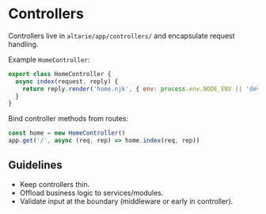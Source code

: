 # Controllers

Controllers live in `altarie/app/controllers/` and encapsulate request handling.

Example `HomeController`:
```js
export class HomeController {
  async index(request, reply) {
    return reply.render('home.njk', { env: process.env.NODE_ENV || 'development' })
  }
}
```

Bind controller methods from routes:
```js
const home = new HomeController()
app.get('/', async (req, rep) => home.index(req, rep))
```

## Guidelines
- Keep controllers thin.
- Offload business logic to services/modules.
- Validate input at the boundary (middleware or early in controller).

